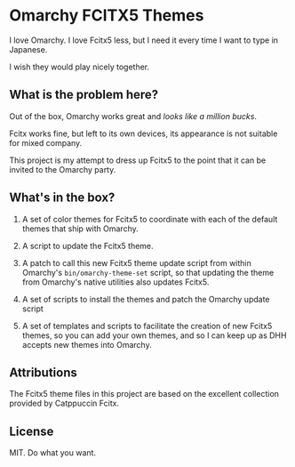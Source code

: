 # Omarchy FCITX5 Themes

I love Omarchy. I love Fcitx5 less, but I need it every time I want to type in Japanese.

I wish they would play nicely together.

## What is the problem here?

Out of the box, Omarchy works great and *looks like a million bucks*. 

Fcitx works fine, but left to its own devices, its appearance is not suitable for mixed company.

This project is my attempt to dress up Fcitx5 to the point that it can be invited to the Omarchy party.

## What's in the box?

1. A set of color themes for Fcitx5 to coordinate with each of the default themes that ship with Omarchy.

2. A script to update the Fcitx5 theme.

3. A patch to call this new Fcitx5 theme update script from within Omarchy's `bin/omarchy-theme-set` script, so that updating the theme from Omarchy's native utilities also updates Fcitx5.

4. A set of scripts to install the themes and patch the Omarchy update script

5. A set of templates and scripts to facilitate the creation of new Fcitx5 themes, so you can add your own themes, and so I can keep up as DHH accepts new themes into Omarchy.

## Attributions
The Fcitx5 theme files in this project are based on the excellent collection provided by Catppuccin Fcitx.

## License

MIT. Do what you want.
